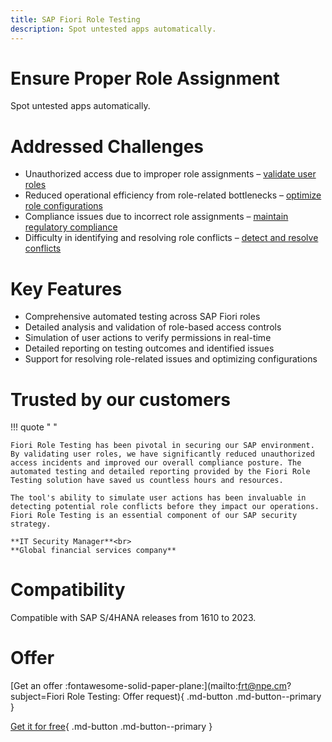 ```yaml
---
title: SAP Fiori Role Testing
description: Spot untested apps automatically.
---
```

# Ensure Proper Role Assignment
Spot untested apps automatically.

# Addressed Challenges

- Unauthorized access due to improper role assignments – [validate user roles](FPS01/use-cases/role-validation.md)
- Reduced operational efficiency from role-related bottlenecks – [optimize role configurations](FPS01/use-cases/role-optimization.md)
- Compliance issues due to incorrect role assignments – [maintain regulatory compliance](FPS01/use-cases/compliance.md)
- Difficulty in identifying and resolving role conflicts – [detect and resolve conflicts](FPS01/use-cases/role-conflicts.md)

# Key Features

- Comprehensive automated testing across SAP Fiori roles
- Detailed analysis and validation of role-based access controls
- Simulation of user actions to verify permissions in real-time
- Detailed reporting on testing outcomes and identified issues
- Support for resolving role-related issues and optimizing configurations

# Trusted by our customers

!!! quote " "

    Fiori Role Testing has been pivotal in securing our SAP environment. By validating user roles, we have significantly reduced unauthorized access incidents and improved our overall compliance posture. The automated testing and detailed reporting provided by the Fiori Role Testing solution have saved us countless hours and resources.

    The tool's ability to simulate user actions has been invaluable in detecting potential role conflicts before they impact our operations. Fiori Role Testing is an essential component of our SAP security strategy.

    **IT Security Manager**<br>
    **Global financial services company**

# Compatibility

Compatible with SAP S/4HANA releases from 1610 to 2023.

# Offer

[Get an offer :fontawesome-solid-paper-plane:](mailto:frt@npe.cm?subject=Fiori Role Testing: Offer request){ .md-button .md-button--primary }

[Get it for free](get-for-free.md){ .md-button .md-button--primary }